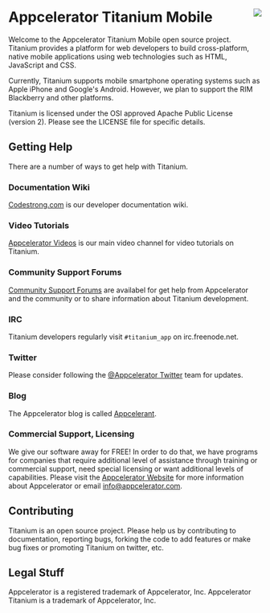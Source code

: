 Appcelerator Titanium Mobile  <img src="http://www.appcelerator.com/wp-content/themes/app/images/ti-logo.png" align="right">
============================

Welcome to the Appcelerator Titanium Mobile open source project.  Titanium provides
a platform for web developers to build cross-platform, native mobile applications
using web technologies such as HTML, JavaScript and CSS.

Currently, Titanium supports mobile smartphone operating systems such as Apple iPhone 
and Google's Android. However, we plan to support the RIM Blackberry and other 
platforms.

Titanium is licensed under the OSI approved Apache Public License (version 2). Please
see the LICENSE file for specific details.


Getting Help
------------

There are a number of ways to get help with Titanium.

### Documentation Wiki

[Codestrong.com](http://www.codestrong.com) is our developer documentation wiki.  

### Video Tutorials

[Appcelerator Videos](http://www.vimeo.com/appcelerator) is our main video channel
for video tutorials on Titanium.

### Community Support Forums

[Community Support Forums](http://support.appcelerator.net) are availabel for
get help from Appcelerator and the community or to share information about
Titanium development.

### IRC 

Titanium developers regularly visit `#titanium_app` on irc.freenode.net.

### Twitter

Please consider following the [@Appcelerator Twitter](http://www.twitter.com/appcelerator)
team for updates.

### Blog

The Appcelerator blog is called [Appcelerant](http://www.appcelerant.com). 

### Commercial Support, Licensing

We give our software away for FREE!  In order to do that, we have programs for 
companies that require additional level of assistance through training or commercial support,
need special licensing or want additional levels of capabilities.  Please visit the
[Appcelerator Website](http://www.appcelerator.com) for more information about Appcelerator or
email [info@appcelerator.com](mailto:info@appcelerator.com).



Contributing
------------

Titanium is an open source project.  Please help us by contributing to documentation,
reporting bugs, forking the code to add features or make bug fixes or promoting 
Titanium on twitter, etc.


Legal Stuff
-----------

Appcelerator is a registered trademark of Appcelerator, Inc.  Appcelerator Titanium is 
a trademark of Appcelerator, Inc.  



